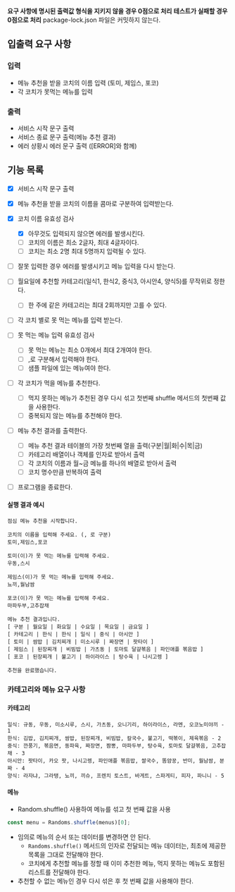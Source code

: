 **요구 사항에 명시된 출력값 형식을 지키지 않을 경우 0점으로 처리**
**테스트가 실패할 경우 0점으로 처리**
package-lock.json 파일은 커밋하지 않는다.

## 입출력 요구 사항

### 입력

* 메뉴 추천을 받을 코치의 이름 입력 (토미, 제임스, 포코)
* 각 코치가 못먹는 메뉴를 입력

### 출력

* 서비스 시작 문구 출력
* 서비스 종료 문구 출력(메뉴 추천 결과)
* 에러 상황시 에러 문구 출력 ([ERROR]와 함께)

## 기능 목록

- [x] 서비스 시작 문구 출력
- [x] 메뉴 추천을 받을 코치의 이름을 콤마로 구분하여 입력받는다.
- [x] 코치 이름 유효성 검사
  - [x] 아무것도 입력되지 않으면 에러를 발생시킨다.
  - [ ] 코치의 이름은 최소 2글자, 최대 4글자이다.
  - [ ] 코치는 최소 2명 최대 5명까지 입력될 수 있다.
- [ ] 잘못 입력한 경우 에러를 발생시키고 메뉴 입력을 다시 받는다.
- [ ] 월요일에 추천할 카테고리(일식1, 한식2, 중식3, 아시안4, 양식5)를 무작위로 정한다.
  - [ ] 한 주에 같은 카테고리는 최대 2회까지만 고를 수 있다.
- [ ] 각 코치 별로 못 먹는 메뉴를 입력 받는다.
- [ ] 못 먹는 메뉴 입력 유효성 검사
  - [ ] 못 먹는 메뉴는 최소 0개에서 최대 2개여야 한다.
  - [ ] ,로 구분해서 입력해야 한다.
  - [ ] 샘플 파일에 있는 메뉴여야 한다.
- [ ] 각 코치가 먹을 메뉴를 추천한다.
  - [ ] 먹지 못하는 메뉴가 추천된 경우 다시 섞고 첫번째 shuffle 메서드의 첫번째 값을 사용한다.
  - [ ] 중복되지 않는 메뉴를 추천해야 한다.
- [ ] 메뉴 추천 결과를 출력한다.
  - [ ] 메뉴 추천 결과 테이블의 가장 첫번째 열을 출력(구분|월|화|수|목|금)
  - [ ] 카테고리 배열이나 객체를 인자로 받아서 출력
  - [ ] 각 코치의 이름과 월~금 메뉴를 하나의 배열로 받아서 출력
  - [ ] 코치 명수만큼 반복하여 출력
- [ ] 프로그램을 종료한다.


#### 실행 결과 예시

```
점심 메뉴 추천을 시작합니다.

코치의 이름을 입력해 주세요. (, 로 구분)
토미,제임스,포코

토미(이)가 못 먹는 메뉴를 입력해 주세요.
우동,스시

제임스(이)가 못 먹는 메뉴를 입력해 주세요.
뇨끼,월남쌈

포코(이)가 못 먹는 메뉴를 입력해 주세요.
마파두부,고추잡채

메뉴 추천 결과입니다.
[ 구분 | 월요일 | 화요일 | 수요일 | 목요일 | 금요일 ]
[ 카테고리 | 한식 | 한식 | 일식 | 중식 | 아시안 ]
[ 토미 | 쌈밥 | 김치찌개 | 미소시루 | 짜장면 | 팟타이 ]
[ 제임스 | 된장찌개 | 비빔밥 | 가츠동 | 토마토 달걀볶음 | 파인애플 볶음밥 ]
[ 포코 | 된장찌개 | 불고기 | 하이라이스 | 탕수육 | 나시고렝 ]

추천을 완료했습니다.
```

### 카테고리와 메뉴 요구 사항
#### 카테고리
```
일식: 규동, 우동, 미소시루, 스시, 가츠동, 오니기리, 하이라이스, 라멘, 오코노미야끼 - 1
한식: 김밥, 김치찌개, 쌈밥, 된장찌개, 비빔밥, 칼국수, 불고기, 떡볶이, 제육볶음 - 2
중식: 깐풍기, 볶음면, 동파육, 짜장면, 짬뽕, 마파두부, 탕수육, 토마토 달걀볶음, 고추잡채 - 3
아시안: 팟타이, 카오 팟, 나시고렝, 파인애플 볶음밥, 쌀국수, 똠얌꿍, 반미, 월남쌈, 분짜 - 4
양식: 라자냐, 그라탱, 뇨끼, 끼슈, 프렌치 토스트, 바게트, 스파게티, 피자, 파니니 - 5
```
#### 메뉴
- Random.shuffle() 사용하여 메뉴를 섞고 첫 번째 값을 사용
```javascript
const menu = Randoms.shuffle(menus)[0];
```
* 임의로 메뉴의 순서 또는 데이터를 변경하면 안 된다.
   - `Randoms.shuffle()` 메서드의 인자로 전달되는 메뉴 데이터는, 최초에 제공한 목록을 그대로 전달해야 한다.
    - 코치에게 추천할 메뉴를 정할 때 이미 추천한 메뉴, 먹지 못하는 메뉴도 포함된 리스트를 전달해야 한다.
* 추천할 수 없는 메뉴인 경우 다시 섞은 후 첫 번째 값을 사용해야 한다.